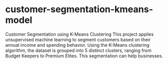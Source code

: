 # customer-segmentation-kmeans-model
Customer Segmentation using K-Means Clustering This project applies unsupervised machine learning to segment customers based on their annual income and spending behavior. Using the K-Means clustering algorithm, the dataset is grouped into 5 distinct clusters, ranging from Budget Keepers to Premium Elites. This segmentation can help businesses.
